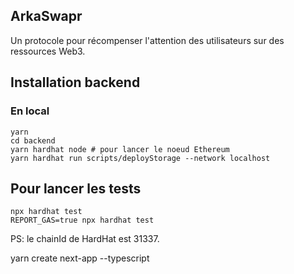 ## ArkaSwapr

Un protocole pour récompenser l'attention des utilisateurs sur des ressources Web3.

## Installation backend

### En local

```shell
yarn
cd backend
yarn hardhat node # pour lancer le noeud Ethereum
yarn hardhat run scripts/deployStorage --network localhost
```

## Pour lancer les tests

```shell
npx hardhat test
REPORT_GAS=true npx hardhat test
```

PS: le chainId de HardHat est 31337.


yarn create next-app --typescript